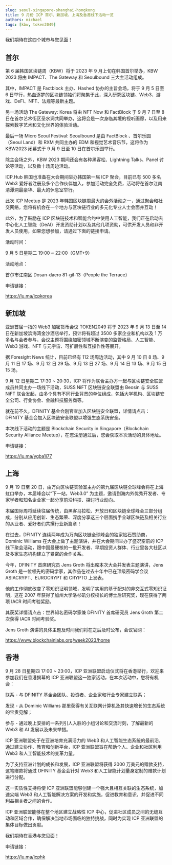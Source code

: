 ```yaml
---
slug: seoul-singapore-shanghai-hongkong
title: 9 月份 ICP 首尔、新加坡、上海及香港线下活动一览
authors: michael
tags: [kbw, token2049]
---
```


我们期待在这四个城市与您见面！

<!--truncate-->

## 首尔

第 6 届韩国区块链周（KBW）将于 2023 年 9 月上旬在韩国首尔举办，KBW 2023 将由 IMPACT、The Gateway 和 Seoulbound 三大主活动组成。

其中，IMPACT 是 Factblock 主办、Hashed 协办的主旨会场，将于 9 月 5 日至 6 日举行，热血逐梦的区块链领袖们将聚集于此，深入研究区块链、Web3、游戏、DeFi、NFT、法规等最新主题。

另一场活动 The Gateway: Korea 将由 NFT Now 和 FactBlock 于 9 月 7 日至 8 日在首尔艺术街区圣水洞共同举办，这将会是一次身临其境的视听画廊，以及用来探索数字艺术和文化世界的体验活动。

最后一场 Micro Seoul Festival: Seoulbound 是由 FactBlock 、首尔乐园（Seoul Land）和 RXM 共同主办的 EDM 和视觉艺术音乐节，这将作为 KBW2023 闭幕式于 9 月 9 日至 10 日在首尔乐园举行。

除主会场之外，KBW 2023 期间还会有各种黑客松、Lightning Talks、Panel 讨论等活动，以及数十场周边活动。

ICP.Hub 韩国也准备在大会期间举办韩国第一届 ICP 聚会，目前已有 500 多名 Web3 爱好者注册及多个合作伙伴加入，参加活动完全免费，活动将在首尔江南清潭洞最豪华、最大的休息室举行。

此次 ICP Meetup 是 2023 年韩国区块链周最大的会外活动之一，通过聚会和社交网络，您将有机会在一个地方与区块链行业的多元化专业人士会面并互动！

此外，为了鼓励在 ICP 区块链技术和智能合约中使用人工智能，我们正在启动去中心化人工智能（DeAI）开发资助计划以及其他几项资助，可供开发人员和非开发人员使用，如果您想参加，请通过下面的链接申请。

活动时间：

9 月 5 日星期二 19:00 ~ 22:00（GMT+9）

活动地点：

首尔市江南区 Dosan-daero 81-gil-13（People the Terrace）

申请链接：

https://lu.ma/icpkorea

## 新加坡

亚洲首屈一指的 Web3 加密货币会议 TOKEN2049 将于 2023 年 9 月 13 日至 14 日在新加坡滨海湾金沙酒店举行，预计将有超过 3500 多家企业和机构以及 1 万多名与会者参与，会议主题将围绕加密领域不断演变的监管格局、人工智能、Web3 游戏、NFT 与元宇宙、可扩展性和互操作性等展开。

据 Foresight News 统计，目前已经有 112 场周边活动，其中 9 月 10 日 8 场、9 月 11 日 17 场、9 月 12 日 29 场、9 月 13 日 27 场、9 月 14 日 13 场、9 月 15 日 15 场。

9 月 12 日星期二 17:30 ~ 20:30，ICP 将作为联合主办方一起与区块链安全联盟成员共同主办一场线下活动，SUSS NiFT 区块链安全联盟由 Beosin 与 SUSS NiFT 联合发起，由多个具有不同行业背景的单位组成，包括大学机构、区块链安全公司、行业协会、金融科技服务商等。

就在前不久，DFINITY 基金会刚官宣加入区块链安全联盟，详情请点击：DFINITY 基金会加入区块链安全联盟以增强生态系统安全。

本次线下活动的主题是 Blockchain Security in Singapore（Blockchain Security Alliance Meetup），在您注册通过后，您会获取本次活动的具体地址。

申请链接：

https://lu.ma/ygba1i77

## 上海

9 月 19 日至 20 日，由万向区块链实验室主办的第九届区块链全球峰会将在上海虹口举办，本届峰会以“下一站，Web3.0” 为主题，邀请到海内外优秀开发者、专家学者和知名企业家一起分享前沿科技、探讨行业动向。

本届国际周将延续往届传统，由黑客马拉松、开放日和区块链全球峰会三部分组成，分别从应用创新、生态繁荣、深度分享这三个层面携手全球区块链及相关行业的从业者、爱好者们共撰行业新篇章！

在过去，DFINITY 连续两年成为万向区块链全球峰会的独家钻石赞助商，Dominic Williams 在大会上做了主题演讲，并在大会期间举办了盛况空前的 ICP 线下聚会活动，跟中国最硬核的一批开发者、早期投资人群体、行业里各大社区以及多家生态机构建立了紧密的合作关系。

今年，DFINITY 首席研究员 Jens Groth 将出席本次大会并发表主题演讲，Jens Groth 是一位领先的密码学家，其作品在过去十年中已在顶级密码学会议 ASIACRYPT、EUROCRYPT 和 CRYPTO 上发表。

他的工作彻底改变了零知识证明领域，发明了实用的基于配对的非交互式零知识证明，这在 2007 年获得了加州大学洛杉矶分校校长的博士后研究奖，现在获得了两项 IACR 时间考验奖励。

其获奖详情请点击：世界知名密码学家兼 DFINITY 首席研究员 Jens Groth 第二次获得 IACR 时间考验奖。

Jens Groth 演讲的具体主题及时间我们将在之后及时公布，会议官网：

https://www.blockchainlabs.org/week2023/home

## 香港

9 月 28 日星期四 17:00 ~ 23:00，ICP 亚洲联盟启动仪式将在香港举行，欢迎来参加我们在香港揭幕的 ICP 亚洲联盟这一独家活动，在本次活动中，您将有机会：

联系 - 与 DFINITY 基金会团队、投资者、企业家和行业专家建立联系；

发现 - 从 Dominic Williams 那里获得有关互联网计算机及其快速增长的生态系统的宝贵见解；

参与 - 通过晚上安排的一系列引人入胜的小组讨论和交流时刻，了解最新的 Web3 和 AI 发展以及未来举措。

ICP 亚洲联盟处于在亚洲培育充满活力的 Web3 和人工智能生态系统的最前沿，通过建立协作、教育和创新平台，ICP 亚洲联盟旨在帮助个人、企业和社区利用 Web3 和人工智能技术的变革力量。

为了支持亚洲计划的成长和发展，ICP 亚洲联盟将获得 2000 万美元的赠款支持，这笔赠款将通过 DFINITY 基金会针对 Web3 和人工智能计划量身定制的赠款计划进行分配。

这一实质性支持将使 ICP 亚洲联盟能够创建一个强大且相互关联的生态系统，加速尖端 Web3 和人工智能解决方案的开发和实施，促进教育和意识，并促进不同利益相关者之间的合作。

ICP 亚洲联盟能够在整个地区建立战略性 ICP 中心，促进社区成员之间的无缝互动和区域合作，确保解决当地市场面临的独特挑战，同时为实现 ICP 亚洲联盟的集体目标做出贡献。

我们期待在香港与您见面！

申请链接：

https://lu.ma/icphk
